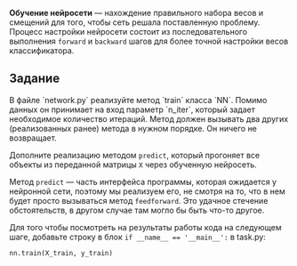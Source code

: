 **Обучение нейросети** &mdash; нахождение правильного набора весов и смещений для того, чтобы сеть решала поставленную проблему. 
Процесс настройки нейросети состоит из последовательного выполнения `forward` и `backward` шагов для более точной настройки весов классификатора.

<h2>Задание</h2>
В файле `network.py` реализуйте метод `train` класса `NN`. Помимо данных он принимает на вход параметр `n_iter`, который задает 
необходимое количество итераций. Метод должен вызывать два других (реализованных ранее) метода в нужном порядке. Он ничего не возвращает.

Дополните реализацию методом `predict`, который прогоняет все объекты из переданной матрицы `X` через обученную нейросеть.

<div class="hint"> Метод <code>predict</code> &mdash; часть интерфейса программы, которая ожидается у нейронной сети, поэтому мы реализуем его, 
не смотря на то, что в нем будет просто вызываться метод <code>feedforward</code>. Это удачное стечение обстоятельств, в другом случае там могло 
бы быть что-то другое.</div>

Для того чтобы посмотреть на результаты работы кода на следующем шаге, добавьте строку в блок `if __name__ == '__main__':` в task.py:

```python
nn.train(X_train, y_train)
```

 

